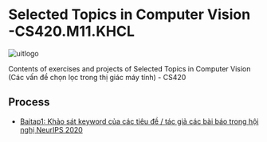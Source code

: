 # Selected Topics in Computer Vision -CS420.M11.KHCL

 ![uitlogo](https://portal.uit.edu.vn/Styles/profi/images/logo186x150.png)

Contents of exercises and projects of Selected Topics in Computer Vision (Các vấn đề chọn lọc trong thị giác máy tính) - CS420

 ## Process
- [Baitap1: Khảo sát keyword của các tiêu đề / tác giả các bài báo trong hội nghị NeurIPS 2020](https://github.com/ndtuan10/Selected-Topics-in-Computer-Vision_CS420.M11.KHCL/tree/main/BaiTap/BaiTap1_Th%E1%BB%91ng_k%C3%AA_keyword_c%C3%A1c_b%C3%A0i_b%C3%A1o_trong_1_h%E1%BB%99i_ngh%E1%BB%8B)
